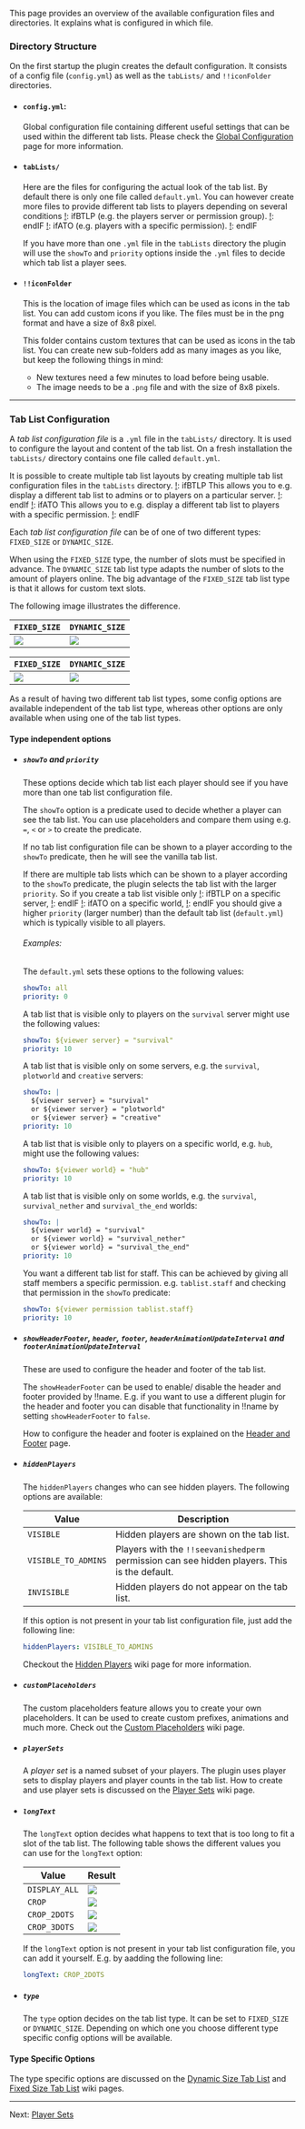 This page provides an overview of the available configuration files and
 directories. It explains what is configured in which file.

### Directory Structure

On the first startup the plugin creates the default configuration.
It consists of a config file (`config.yml`) as well as the `tabLists/` and `!!iconFolder` directories.

* #### `config.yml`:
  
  Global configuration file containing different useful settings that can be used within the different tab lists.
  Please check the [Global Configuration ](Global-Configuration) page for more information.

* #### `tabLists/`
  
  Here are the files for configuring the actual look of the tab list. By default
  there is only one file called `default.yml`. You can however create more files
  to provide different tab lists to players depending on several conditions 
  [!]: ifBTLP
  (e.g. the players server or permission group).
  [!]: endIF
  [!]: ifATO
  (e.g. players with a specific permission).
  [!]: endIF
  
  If you have more than one `.yml` file in the `tabLists` directory the plugin will use the `showTo` and `priority` options inside the `.yml` files to decide which tab list a player sees.

* #### `!!iconFolder`
  
  This is the location of image files which can be used as icons in the tab list.
  You can add custom icons if you like. The files must be in the png format and
  have a size of 8x8 pixel.
  
  This folder contains custom textures that can be used as icons in the tab list.
  You can create new sub-folders add as many images as you like, but keep the following things in mind:
  
    *  New textures need a few minutes to load before being usable.
    *  The image needs to be a `.png` file and with the size of 8x8 pixels.

--------------------------------------------------------------------------------

### Tab List Configuration

A _tab list configuration file_ is a `.yml` file in the `tabLists/` directory.
It is used to configure the layout and content of the tab list.
On a fresh installation the `tabLists/` directory contains one file called `default.yml`.

It is possible to create multiple tab list layouts by creating multiple tab list configuration files in the `tabLists` directory.
[!]: ifBTLP
This allows you to e.g. display a different tab list to admins or to players on a particular server.
[!]: endIf
[!]: ifATO
This allows you to e.g. display a different tab list to players with a specific permission.
[!]: endIF


Each _tab list configuration file_ can be of one of two different types: `FIXED_SIZE` or `DYNAMIC_SIZE`.

When using the `FIXED_SIZE` type, the number of slots must be specified in advance.
The `DYNAMIC_SIZE` tab list type adapts the number of slots to the amount of players online.
The big advantage of the `FIXED_SIZE` tab list type is that it allows for custom text slots.

The following image illustrates the difference.

[!]: ifBTLP

| `FIXED_SIZE`                   | `DYNAMIC_SIZE`                      |
| ------------------------------ | ----------------------------------- |
| ![](images/default-config.gif) | ![](images/dynamic-size-config.png) |


[!]: endIF
[!]: ifATO


| `FIXED_SIZE`                   | `DYNAMIC_SIZE`                      |
| ------------------------------ | ----------------------------------- |
| ![](images/separate-staff.png) | ![](images/dynamic-size-ato.png) |

[!]: endIF

As a result of having two different tab list types, some config options are available independent of the tab list type, whereas other options are only available when using one of the tab list types.

#### Type independent options

* ##### `showTo` and `priority`

   These options decide which tab list each player should see if you have more than one tab list configuration file.
   
   The `showTo` option is a predicate used to decide whether a player can see the tab list.
     You can use placeholders and compare them using e.g. `=`, `<` or `>` to create the predicate.
     
     If no tab list configuration file can be shown to a player according to the `showTo` predicate, then he will see the vanilla tab list.
     
     If there are multiple tab lists which can be shown to a player according to the `showTo` predicate, the plugin selects the tab list with the larger `priority`.
     So if you create a tab list visible only 
     [!]: ifBTLP
     on a specific server,
     [!]: endIF
     [!]: ifATO
     on a specific world,
     [!]: endIF
     you should give a higher `priority` (larger number) than the default tab list (`default.yml`) which is typically visible to all players.
     
     ###### Examples:
     
     The `default.yml` sets these options to the following values:
     ```yaml
     showTo: all
     priority: 0
     ```
     
     [!]: ifBTLP
     A tab list that is visible only to players on the `survival` server might use the following values:
     ```yaml
     showTo: ${viewer server} = "survival"
     priority: 10
     ```
  
     A tab list that is visible only on some servers, e.g. the `survival`, `plotworld` and `creative` servers:
     ```yaml
     showTo: |
       ${viewer server} = "survival"
       or ${viewer server} = "plotworld"
       or ${viewer server} = "creative"
     priority: 10
     ```
     
     [!]: endIF
     
     [!]: ifATO
     A tab list that is visible only to players on a specific world, e.g. `hub`, might use the following values:
     ```yaml
     showTo: ${viewer world} = "hub"
     priority: 10
     ```
  
     A tab list that is visible only on some worlds, e.g. the `survival`, `survival_nether` and `survival_the_end` worlds:
     ```yaml
     showTo: |
       ${viewer world} = "survival"
       or ${viewer world} = "survival_nether"
       or ${viewer world} = "survival_the_end"
     priority: 10
     ```
     
     [!]: endIF
     
     You want a different tab list for staff.
     This can be achieved by giving all staff members a specific permission. e.g. `tablist.staff` and checking that permission in the `showTo` predicate:
     ```yaml
     showTo: ${viewer permission tablist.staff}
     priority: 10
     ```

* ##### `showHeaderFooter`, `header`, `footer`, `headerAnimationUpdateInterval` and `footerAnimationUpdateInterval`

    These are used to configure the header and footer of the tab list.
    
    The `showHeaderFooter` can be used to enable/ disable the header and footer provided by !!name.
    E.g. if you want to use a different plugin for the header and footer you can disable that functionality in !!name by setting `showHeaderFooter` to `false`.
    
    How to configure the header and footer is explained on the [Header and Footer](Header-and-Footer) page.
    
* ##### `hiddenPlayers`

    The `hiddenPlayers` changes who can see hidden players. The following options are available:
    
    | Value       | Description                                   |
    | ----------- | --------------------------------------------- |
    | `VISIBLE`   | Hidden players are shown on the tab list.     |
    | `VISIBLE_TO_ADMINS` | Players with the `!!seevanishedperm` permission can see hidden players. This is the default. |
    | `INVISIBLE` | Hidden players do not appear on the tab list. |
    
    If this option is not present in your tab list configuration file, just add the following line:
    ```yaml
    hiddenPlayers: VISIBLE_TO_ADMINS
    ```
  
    Checkout the [Hidden Players](Hidden-Players) wiki page for more information.
    
* ##### `customPlaceholders`

    The custom placeholders feature allows you to create your own placeholders.
    It can be used to create custom prefixes, animations and much more.
    Check out the [Custom Placeholders](Custom-Placeholders) wiki page.
    
* ##### `playerSets`

    A _player set_ is a named subset of your players.
    The plugin uses player sets to display players and player counts in the tab list.
    How to create and use player sets is discussed on the [Player Sets](Player-Sets) wiki page.
    
* ##### `longText`

    The `longText` option decides what happens to text that is too long to fit a slot of the tab list.
    The following table shows the different values you can use for the `longText` option:
    
    | Value         | Result      |
    | ------------- | ----------- |
    | `DISPLAY_ALL` | ![](images/long-text-display.png)
    | `CROP`        | ![](images/long-text-crop.png)
    | `CROP_2DOTS`  | ![](images/long-text-2dots.png)
    | `CROP_3DOTS`  | ![](images/long-text-3dots.png)
    
    If the `longText` option is not present in your tab list configuration file, you can add it yourself.
    E.g. by aadding the following line:
    ```yaml
    longText: CROP_2DOTS
    ```

* ##### `type`

    The `type` option decides on the tab list type.
    It can be set to `FIXED_SIZE` or `DYNAMIC_SIZE`. Depending on
 which one you choose different type specific config options will be available.

#### Type Specific Options

The type specific options are discussed on the [Dynamic Size Tab List](Dynamic-Size-Tab-List) and [Fixed Size Tab List](Fixed-Size-Tab-List) wiki pages.

--------------------------------------------------------------------------------

Next: [Player Sets](Player-Sets)